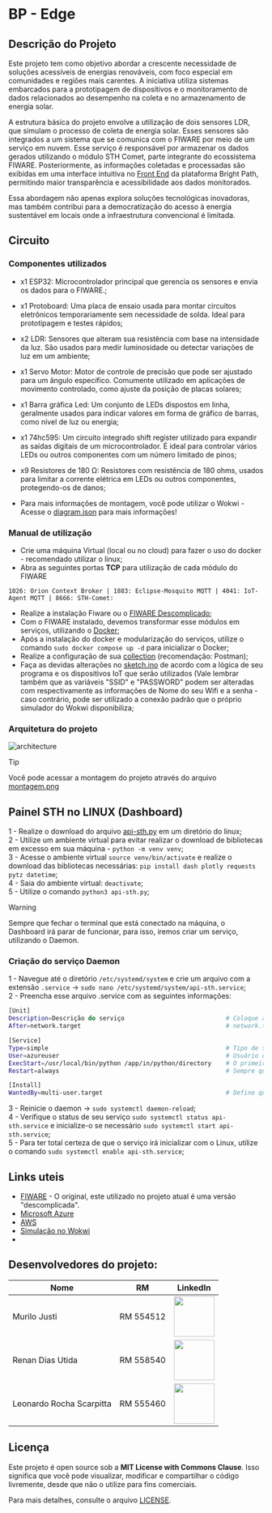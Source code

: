 # BP - Edge

## Descrição do Projeto
Este projeto tem como objetivo abordar a crescente necessidade de soluções acessíveis de energias renováveis, com foco especial em comunidades e regiões mais carentes. A iniciativa utiliza sistemas embarcados para a prototipagem de dispositivos e o monitoramento de dados relacionados ao desempenho na coleta e no armazenamento de energia solar.

A estrutura básica do projeto envolve a utilização de dois sensores LDR, que simulam o processo de coleta de energia solar. Esses sensores são integrados a um sistema que se comunica com o FIWARE por meio de um serviço em nuvem. Esse serviço é responsável por armazenar os dados gerados utilizando o módulo STH Comet, parte integrante do ecossistema FIWARE. Posteriormente, as informações coletadas e processadas são exibidas em uma interface intuitiva no [Front End](https://github.com/Bright-Path-Team/bp-front) da plataforma Bright Path, permitindo maior transparência e acessibilidade aos dados monitorados.

Essa abordagem não apenas explora soluções tecnológicas inovadoras, mas também contribui para a democratização do acesso à energia sustentável em locais onde a infraestrutura convencional é limitada.

## Circuito
### Componentes utilizados
- x1 ESP32: Microcontrolador principal que gerencia os sensores e envia os dados para o FIWARE.;
- x1 Protoboard: Uma placa de ensaio usada para montar circuitos eletrônicos temporariamente sem necessidade de solda. Ideal para prototipagem e testes rápidos;
- x2 LDR: Sensores que alteram sua resistência com base na intensidade da luz. São usados para medir luminosidade ou detectar variações de luz em um ambiente;
- x1 Servo Motor: Motor de controle de precisão que pode ser ajustado para um ângulo específico. Comumente utilizado em aplicações de movimento controlado, como ajuste da posição de placas solares;
- x1 Barra gráfica Led: Um conjunto de LEDs dispostos em linha, geralmente usados para indicar valores em forma de gráfico de barras, como nível de luz ou energia;
- x1 74hc595: Um circuito integrado shift register utilizado para expandir as saídas digitais de um microcontrolador. É ideal para controlar vários LEDs ou outros componentes com um número limitado de pinos;
- x9 Resistores de 180 Ω: Resistores com resistência de 180 ohms, usados para limitar a corrente elétrica em LEDs ou outros componentes, protegendo-os de danos;

- Para mais informações de montagem, você pode utilizar o Wokwi - Acesse o [diagram.json](/diagram.json) para mais informações!

### Manual de utilização
- Crie uma máquina Virtual (local ou no cloud) para fazer o uso do docker - recomendado utilizar o linux;
- Abra as seguintes portas **TCP** para utilização de cada módulo do FIWARE
```
1026: Orion Context Broker | 1883: Eclipse-Mosquito MQTT | 4041: IoT-Agent MQTT | 8666: STH-Comet:
```
- Realize a instalação Fiware ou o [FIWARE Descomplicado](https://github.com/fabiocabrini/fiware);
- Com o FIWARE instalado, devemos transformar esse módulos em serviços, utilizando o [Docker](https://www.docker.com/);
- Após a instalação do docker e modularização do serviços, utilize o comando `sudo docker compose up -d` para inicializar o Docker;
- Realize a configuração de sua [collection](https://github.com/fabiocabrini/fiware/blob/main/FIWARE%20Descomplicado.postman_collection.json) (recomendação: Postman);
- Faça as devidas alterações no [sketch.ino](/sketch.ino) de acordo com a lógica de seu programa e os dispositivos IoT que serão utilizados (Vale lembrar também que as variáveis "SSID" e "PASSWORD" podem ser alteradas com respectivamente as informações de Nome do seu Wifi e a senha - caso contrário, pode ser utilizado a conexão padrão que o próprio simulador do Wokwi disponibiliza;

### Arquitetura do projeto
![architecture](https://github.com/user-attachments/assets/60c8cd75-7416-4107-9f3f-bd73ed70b870)

> [!TIP]
> Você pode acessar a montagem do projeto através do arquivo [montagem.png](/montagem.png)

## Painel STH no LINUX (Dashboard)
1 - Realize o download do arquivo [api-sth.py](/api-sth.py) em um diretório do linux; <br>
2 - Utilize um ambiente virtual para evitar realizar o download de bibliotecas em excesso em sua máquina - `python -m venv venv`; <br>
3 - Acesse o ambiente virtual `source venv/bin/activate` e realize o download das bibliotecas necessárias: `pip install dash plotly requests pytz datetime`; <br>
4 - Saia do ambiente virtual: `deactivate`; <br>
5 - Utilize o comando `python3 api-sth.py`;

> [!WARNING]  
> Sempre que fechar o terminal que está conectado na máquina, o Dashboard irá parar de funcionar, para isso, iremos criar um serviço, utilizando o Daemon.

### Criação do serviço Daemon
1 - Navegue até o diretório `/etc/systemd/system` e crie um arquivo com a extensão `.service` -> `sudo nano /etc/systemd/system/api-sth.service`; <br>
2 - Preencha esse arquivo .service com as seguintes informações:
```bash
[Unit]
Description=Descrição do serviço                            # Coloque aqui uma descrição para melhor identificação do serviço
After=network.target                                        # network.target se refere a um serviço do Linux de rede

[Service]
Type=simple                                                 # Tipo de serviço
User=azureuser                                              # Usuário que está com as configurações do api-sth.py
ExecStart=/usr/local/bin/python /app/in/python/directory    # O primeiro se refere ao diretório do python, o ultimo, o diretório em que o arquivo api-sth.py se encontra
Restart=always                                              # Sempre que houver um erro com o serviço, ele irá reiniciar/inicializar automaticamente

[Install]
WantedBy=multi-user.target                                  # Define que o serviço será iniciado automaticamente no sistema
```
3 - Reinicie o daemon -> `sudo systemctl daemon-reload`; <br>
4 - Verifique o status de seu serviço `sudo systemctl status api-sth.service` e inicialize-o se necessário `sudo systemctl start api-sth.service`; <br>
5 - Para ter total certeza de que o serviço irá inicializar com o Linux, utilize o comando `sudo systemctl enable api-sth.service`;

## Links uteis
- [FIWARE](https://github.com/FIWARE/tutorials.IoT-over-MQTT) - O original, este utilizado no projeto atual é uma versão "descomplicada".
- [Microsoft Azure](https://azure.microsoft.com/pt-br)
- [AWS](https://aws.amazon.com/)
- [Simulação no Wokwi](https://wokwi.com/projects/414369321746737153)
- 
## Desenvolvedores do projeto:

| **Nome** | **RM**                 | **LinkedIn** |
|--------------------------------|------------------------|----------|
| Murilo Justi                   | RM 554512              | <a target="_blank" href="https://www.linkedin.com/in/murilo-justi-rodrigues-b336b22b7/"><img src="https://media.licdn.com/dms/image/v2/D4D03AQGnXBOl96aCtQ/profile-displayphoto-shrink_800_800/profile-displayphoto-shrink_800_800/0/1709252884484?e=1733961600&v=beta&t=_W2l37rEiTdk8HSG-GUrS4R_V6KddfAGj13CbkA_k0g" width="80"></a> |
| Renan Dias Utida               | RM 558540              | <a target="_blank" href="https://www.linkedin.com/in/renan-dias-utida-1b1228225/"><img src="https://media.licdn.com/dms/image/v2/D4D03AQHZyF9WkCRtDg/profile-displayphoto-shrink_800_800/profile-displayphoto-shrink_800_800/0/1727923002401?e=1733961600&v=beta&t=foOm4Ar-LZJK6z8mu_ypyoXfkqYesw3MAc4acpeAqpU" width="80"></a> |
| Leonardo Rocha Scarpitta       | RM 555460              | <a target="_blank" href="https://www.linkedin.com/in/leonardorscarpitta/"><img src="https://avatars.githubusercontent.com/u/161969345?s=400&u=f9bdb6fa659af646efcd0cb9fb51a321f19faabc&v=4" width="80"></a> |

## Licença

Este projeto é open source sob a **MIT License with Commons Clause**. Isso significa que você pode visualizar, modificar e compartilhar o código livremente, desde que não o utilize para fins comerciais.

Para mais detalhes, consulte o arquivo [LICENSE](./LICENSE).
